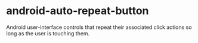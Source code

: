 android-auto-repeat-button
==========================

Android user-interface controls that repeat their associated click actions so long as the user is touching them.
